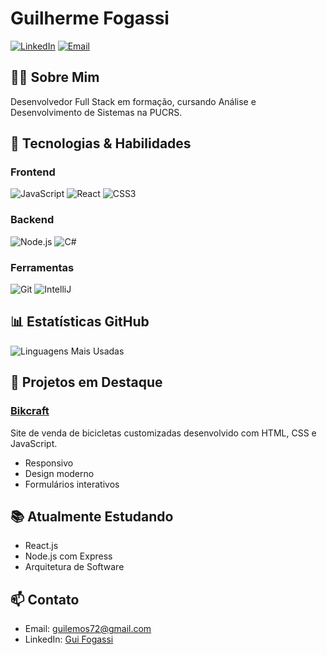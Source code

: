 # Guilherme Fogassi
[![LinkedIn](https://img.shields.io/badge/LinkedIn-0077B5?style=for-the-badge&logo=linkedin&logoColor=white)](https://www.linkedin.com/in/guilherme-fogassi/)
[![Email](https://img.shields.io/badge/Email-D14836?style=for-the-badge&logo=gmail&logoColor=white)](mailto:guilemos72@gmail.com)

## 👨‍💻 Sobre Mim
Desenvolvedor Full Stack em formação, cursando Análise e Desenvolvimento de Sistemas na PUCRS.

## 🚀 Tecnologias & Habilidades

### Frontend
![JavaScript](https://img.shields.io/badge/JavaScript-F7DF1E?style=for-the-badge&logo=javascript&logoColor=black)
![React](https://img.shields.io/badge/React-20232A?style=for-the-badge&logo=react&logoColor=61DAFB)
![CSS3](https://img.shields.io/badge/CSS3-1572B6?style=for-the-badge&logo=css3&logoColor=white)

### Backend
![Node.js](https://img.shields.io/badge/Node.js-43853D?style=for-the-badge&logo=node.js&logoColor=white)
![C#](https://img.shields.io/badge/C%23-239120?style=for-the-badge&logo=c-sharp&logoColor=white)

### Ferramentas
![Git](https://img.shields.io/badge/Git-F05032?style=for-the-badge&logo=git&logoColor=white)
![IntelliJ](https://img.shields.io/badge/IntelliJ_IDEA-000000?style=for-the-badge&logo=intellij-idea&logoColor=white)

## 📊 Estatísticas GitHub
![Linguagens Mais Usadas](https://github-readme-stats.vercel.app/api/top-langs/?username=GuiFogassi&layout=compact&theme=dracula)

## 🎯 Projetos em Destaque
### [Bikcraft](https://project-bikcraft.vercel.app/)
Site de venda de bicicletas customizadas desenvolvido com HTML, CSS e JavaScript.
- Responsivo
- Design moderno
- Formulários interativos

## 📚 Atualmente Estudando
- React.js
- Node.js com Express
- Arquitetura de Software

## 📫 Contato
- Email: guilemos72@gmail.com
- LinkedIn: [Gui Fogassi](https://www.linkedin.com/in/guilherme-fogassi/)
